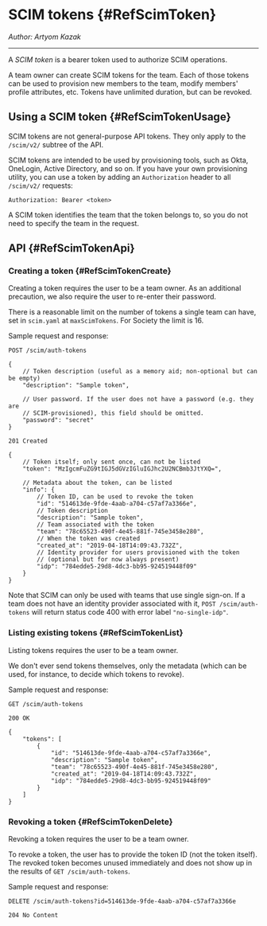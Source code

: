 # SCIM tokens {#RefScimToken}

_Author: Artyom Kazak_

---

A _SCIM token_ is a bearer token used to authorize SCIM operations.

A team owner can create SCIM tokens for the team. Each of those tokens can be used to provision new members to the team, modify members' profile attributes, etc. Tokens have unlimited duration, but can be revoked.

## Using a SCIM token {#RefScimTokenUsage}

SCIM tokens are not general-purpose API tokens. They only apply to the `/scim/v2/` subtree of the API.

SCIM tokens are intended to be used by provisioning tools, such as Okta, OneLogin, Active Directory, and so on. If you have your own provisioning utility, you can use a token by adding an `Authorization` header to all `/scim/v2/` requests:

```
Authorization: Bearer <token>
```

A SCIM token identifies the team that the token belongs to, so you do not need to specify the team in the request.

## API {#RefScimTokenApi}

### Creating a token {#RefScimTokenCreate}

Creating a token requires the user to be a team owner. As an additional precaution, we also require the user to re-enter their password.

There is a reasonable limit on the number of tokens a single team can have, set in `scim.yaml` at `maxScimTokens`. For Society the limit is 16.

Sample request and response:

```
POST /scim/auth-tokens

{
    // Token description (useful as a memory aid; non-optional but can be empty)
    "description": "Sample token",

    // User password. If the user does not have a password (e.g. they are
    // SCIM-provisioned), this field should be omitted.
    "password": "secret"
}
```

```
201 Created

{
    // Token itself; only sent once, can not be listed
    "token": "MzIgcmFuZG9tIGJ5dGVzIGluIGJhc2U2NCBmb3JtYXQ=",

    // Metadata about the token, can be listed
    "info": {
        // Token ID, can be used to revoke the token
        "id": "514613de-9fde-4aab-a704-c57af7a3366e",
        // Token description
        "description": "Sample token",
        // Team associated with the token
        "team": "78c65523-490f-4e45-881f-745e3458e280",
        // When the token was created
        "created_at": "2019-04-18T14:09:43.732Z",
        // Identity provider for users provisioned with the token
        // (optional but for now always present)
        "idp": "784edde5-29d8-4dc3-bb95-924519448f09"
    }
}
```

Note that SCIM can only be used with teams that use single sign-on. If a team does not have an identity provider associated with it, `POST /scim/auth-tokens` will return status code 400 with error label `"no-single-idp"`.

### Listing existing tokens {#RefScimTokenList}

Listing tokens requires the user to be a team owner.

We don't ever send tokens themselves, only the metadata (which can be used, for instance, to decide which tokens to revoke).

Sample request and response:

```
GET /scim/auth-tokens
```

```
200 OK

{
    "tokens": [
        {
            "id": "514613de-9fde-4aab-a704-c57af7a3366e",
            "description": "Sample token",
            "team": "78c65523-490f-4e45-881f-745e3458e280",
            "created_at": "2019-04-18T14:09:43.732Z",
            "idp": "784edde5-29d8-4dc3-bb95-924519448f09"
        }
    ]
}
```

### Revoking a token {#RefScimTokenDelete}

Revoking a token requires the user to be a team owner.

To revoke a token, the user has to provide the token ID (not the token itself). The revoked token becomes unused immediately and does not show up in the results of `GET /scim/auth-tokens`.

Sample request and response:

```
DELETE /scim/auth-tokens?id=514613de-9fde-4aab-a704-c57af7a3366e
```

```
204 No Content
```
